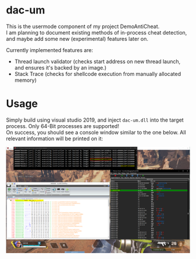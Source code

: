 # dac-um
This is the usermode component of my project DemoAntiCheat.<br>
I am planning to document existing methods of in-process cheat detection, and maybe add some new (experimental) features later on.<br>

Currently implemented features are:<br>
 - Thread launch validator (checks start address on new thread launch, and ensures it's backed by an image.)
 - Stack Trace (checks for shellcode execution from manually allocated memory)
 
# Usage
Simply build using visual studio 2019, and inject `dac-um.dll` into the target process. Only 64-Bit processes are supported!<br>
On success, you should see a console window similar to the one below. All relevant information will be printed on it:

![This is an image](images/git1.PNG)
